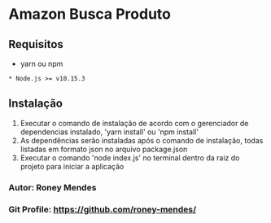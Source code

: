 # Amazon Busca Produto

## Requisitos

* yarn ou npm

````
* Node.js >= v10.15.3

````

## Instalação

1. Executar o comando de instalação de acordo com o gerenciador de dependencias instalado, 'yarn install' ou 'npm install'
2. As dependências serão instaladas após o comando de instalação, todas listadas em formato json no arquivo package.json
3. Executar o comando 'node index.js' no terminal dentro da raiz do projeto para iniciar a aplicação

### Autor: Roney Mendes
### Git Profile: https://github.com/roney-mendes/

